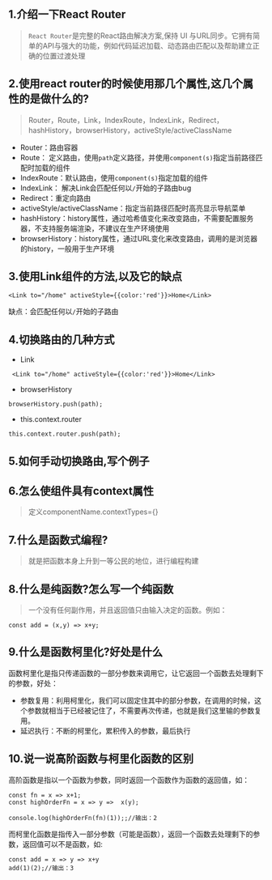 ## 1.介绍一下React Router
>  `React Router`是完整的React路由解决方案,保持 UI 与URL同步。它拥有简单的API与强大的功能，例如代码延迟加载、动态路由匹配以及帮助建立正确的位置过渡处理

## 2.使用react router的时候使用那几个属性,这几个属性的是做什么的?
> Router，Route，Link，IndexRoute，IndexLink，Redirect，hashHistory，browserHistory，activeStyle/activeClassName
- Router：路由容器
- Route： 定义路由，使用`path`定义路径，并使用`component(s)`指定当前路径匹配时加载的组件
- IndexRoute：默认路由，使用`component(s)`指定加载的组件
- IndexLink： 解决Link会匹配任何以`/`开始的子路由bug
- Redirect：重定向路由
- activeStyle/activeClassName：指定当前路径匹配时高亮显示导航菜单
- hashHistory：history属性，通过哈希值变化来改变路由，不需要配置服务器，不支持服务端渲染，不建议在生产环境使用
- browserHistory：history属性，通过URL变化来改变路由，调用的是浏览器的history，一般用于生产环境

## 3.使用Link组件的方法,以及它的缺点
```
<Link to="/home" activeStyle={{color:'red'}}>Home</Link>
```
缺点：会匹配任何以`/`开始的子路由

## 4.切换路由的几种方式
-	Link
```
 <Link to="/home" activeStyle={{color:'red'}}>Home</Link>
```

-	browserHistory
```
browserHistory.push(path);
```

-	this.context.router
```
this.context.router.push(path);
```

## 5.如何手动切换路由,写个例子
>

## 6.怎么使组件具有context属性
> 定义componentName.contextTypes={}

## 7.什么是函数式编程?
> 就是把函数本身上升到一等公民的地位，进行编程构建

## 8.什么是纯函数?怎么写一个纯函数
> 一个没有任何副作用，并且返回值只由输入决定的函数。例如：
```
const add = (x,y) => x+y;
```

## 9.什么是函数柯里化?好处是什么
函数柯里化是指只传递函数的一部分参数来调用它，让它返回一个函数去处理剩下的参数，好处：
- 参数复用：利用柯里化，我们可以固定住其中的部分参数，在调用的时候，这个参数就相当于已经被记住了，不需要再次传递，也就是我们这里输的参数复用。
- 延迟执行：不断的柯里化，累积传入的参数，最后执行

## 10.说一说高阶函数与柯里化函数的区别

 高阶函数是指以一个函数为参数，同时返回一个函数作为函数的返回值，如：
```
const fn = x => x+1;
const highOrderFn = x => y =>  x(y);

console.log(highOrderFn(fn)(1));;//输出：2
```

 而柯里化函数是指传入一部分参数（可能是函数），返回一个函数去处理剩下的参数，返回值可以不是函数，如:
```
const add = x => y => x+y
add(1)(2);//输出：3
```